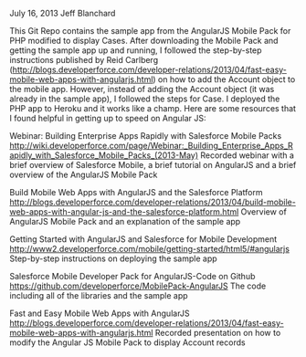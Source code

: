 July 16, 2013
Jeff Blanchard

This Git Repo contains the sample app from the AngularJS Mobile Pack for PHP modified to display Cases.
After downloading the Mobile Pack and getting the sample app up and running,
I followed the step-by-step instructions published by Reid Carlberg (http://blogs.developerforce.com/developer-relations/2013/04/fast-easy-mobile-web-apps-with-angularjs.html)
on how to add the Account object to the mobile app. However, instead of adding the Account object 
(it was already in the sample app), I followed the steps for Case.  I deployed the PHP app to Heroku and it works like
a champ.  Here are some resources that I found helpful in getting up to speed on Angular JS:

Webinar: Building Enterprise Apps Rapidly with Salesforce Mobile Packs
http://wiki.developerforce.com/page/Webinar:_Building_Enterprise_Apps_Rapidly_with_Salesforce_Mobile_Packs_(2013-May)
Recorded webinar with a brief overview of Salesforce Mobile, a brief tutorial on AngularJS and a brief overview of the AngularJS Mobile Pack

Build Mobile Web Apps with AngularJS and the Salesforce Platform
http://blogs.developerforce.com/developer-relations/2013/04/build-mobile-web-apps-with-angular-js-and-the-salesforce-platform.html
Overview of AngularJS Mobile Pack and an explanation of the sample app

Getting Started with AngularJS and Salesforce for Mobile Development
http://www2.developerforce.com/mobile/getting-started/html5/#angularjs
Step-by-step instructions on deploying the sample app

Salesforce Mobile Developer Pack for AngularJS-Code on Github
https://github.com/developerforce/MobilePack-AngularJS
The code including all of the libraries and the sample app

Fast and Easy Mobile Web Apps with AngularJS
http://blogs.developerforce.com/developer-relations/2013/04/fast-easy-mobile-web-apps-with-angularjs.html
Recorded presentation on how to modify the Angular JS Mobile Pack to display Account records



